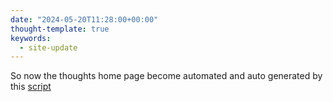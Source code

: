 ```yaml
---
date: "2024-05-20T11:28:00+00:00"
thought-template: true
keywords:
  - site-update
---
```


So now the thoughts home page become automated and auto generated by this
[script](https://github.com/22mahmoud/maw.sh/blob/master/bin/thoughts_index)

